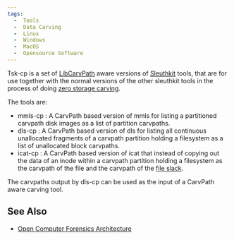```yaml
---
tags:
  -  Tools
  -  Data Carving
  -  Linux
  -  Windows
  -  MacOS
  -  Opensource Software
---
```

Tsk-cp is a set of [LibCarvPath](libcarvpath.md) aware versions
of [Sleuthkit](sleuthkit.md) tools, that are for use together
with the normal versions of the other sleuthkit tools in the process of
doing [zero storage carving](zero_storage_carving.md).

The tools are:

- mmls-cp : A CarvPath based version of mmls for listing a partitioned
  carvpath disk images as a list of partition carvpaths.
- dls-cp : A CarvPath based version of dls for listing all continuous
  unallocated fragments of a carvpath partition holding a filesystem as
  a list of unallocated block carvpaths.
- icat-cp : A CarvPath based version of icat that instead of copying out
  the data of an inode within a carvpath partition holding a filesystem
  as the carvpath of the file and the carvpath of the [file
  slack](file_slack.md).

The carvpaths output by dls-cp can be used as the input of a CarvPath
aware carving tool.

## See Also

- [Open Computer Forensics
  Architecture](open_computer_forensics_architecture.md)